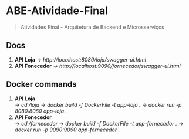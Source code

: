
# ABE-Atividade-Final
> Atividades Final - Arquitetura de Backend e Microsserviços

## Docs

1. **API Loja** 		    -> *http://localhost:8080/loja/swagger-ui.html*
2. **API Fonecedor** 		-> *http://localhost:9090/fornecedor/swagger-ui.html*


## Docker commands

1. **API Loja** 		    
  -> *cd /loja*
  -> *docker build -f DockerFile -t app-loja .*
  -> *docker run -p 8080:8080 app-loja .*
2. **API Fonecedor** 	
  -> *cd /fornecedor*
  -> *docker build -f DockerFile -t app-fornecedor .*
  -> *docker run -p 9090:9090 app-fornecedor .*
